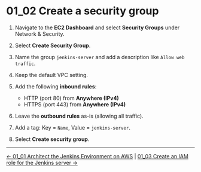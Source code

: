 # 01_02 Create a security group

1. Navigate to the **EC2 Dashboard** and select **Security Groups** under Network & Security.
1. Select **Create Security Group**.
1. Name the group `jenkins-server` and add a description like `Allow web traffic`.
1. Keep the default VPC setting.
1. Add the following **inbound rules**:

    - HTTP (port 80) from **Anywhere (IPv4)**
    - HTTPS (port 443) from **Anywhere (IPv4)**

1. Leave the **outbound rules** as-is (allowing all traffic).
1. Add a tag: Key = `Name`, Value = `jenkins-server`.
1. Select **Create security group**.

<!-- FooterStart -->
---
[← 01_01 Architect the Jenkins Environment on AWS](../01_01_architect_the_jenkins_environment_on_aws/README.md) | [01_03 Create an IAM role for the Jenkins server →](../01_03_create_an_iam_role_for_the_jenkins_server/README.md)
<!-- FooterEnd -->
